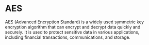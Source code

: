 # AES
AES (Advanced Encryption Standard) is a widely used symmetric key encryption algorithm that can encrypt and decrypt data quickly and securely. It is used to protect sensitive data in various applications, including financial transactions, communications, and storage.
